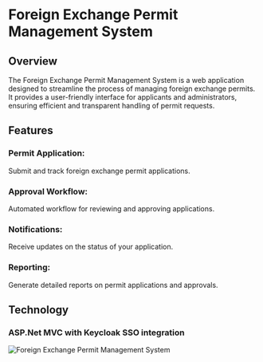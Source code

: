 # Foreign Exchange Permit Management System


## Overview

The Foreign Exchange Permit Management System is a web application designed to streamline the process of managing foreign exchange permits. It provides a user-friendly interface for applicants and administrators, ensuring efficient and transparent handling of permit requests.

## Features

### Permit Application: 
Submit and track foreign exchange permit applications.

### Approval Workflow: 
Automated workflow for reviewing and approving applications.

### Notifications: 
Receive updates on the status of your application.

### Reporting: 
Generate detailed reports on permit applications and approvals.

## Technology

### ASP.Net MVC with Keycloak SSO integration 

![Foreign Exchange Permit Management System](https://github.com/user-attachments/assets/841bbfe2-d6aa-4532-90f9-7c97fc1bbf1d)



